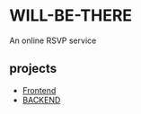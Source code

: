 # WILL-BE-THERE

An online RSVP service

## projects

- [Frontend](./will_be_there/)
- [BACKEND](.)

